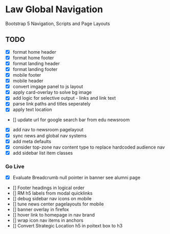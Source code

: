 # Law Global Navigation

Bootstrap 5 Navigation, Scripts and Page Layouts

## TODO

- [x] format home header
- [x] format home footer
- [x] format landing header
- [x] format landing footer
- [x] mobile footer
- [x] mobile header
- [x] convert imgage panel to js layout
- [x] apply card-overlay to solve bg image
- [x] add logic for selective output - links and link text
- [x] parse link paths and titles seperately
- [x] apply text location
- [] update url for google search bar from edu newsroom
- [x] add nav to newsroom pagelayout
- [x] sync news and global nav systems
- [x] add meta defaults
- [x] consider top-zone nav content type to replace hardcoded audience nav
- [x] add sidebar list item classes

### Go Live

- [x] Evaluate Breadcrumb null pointer in banner see alumni page
- [] Footer headings in logical order
- [] RM h5 labels from modal quicklinks
- [] debug sidebar nav icons on mobile
- [] tune news center pagelayouts for mobile
- [] banner overlay in firefox
- [] hover link to homepage in nav brand
- [] wrap icon nav items in anchors
- [] Convert Strategic Location h5 in poitext box to h3
